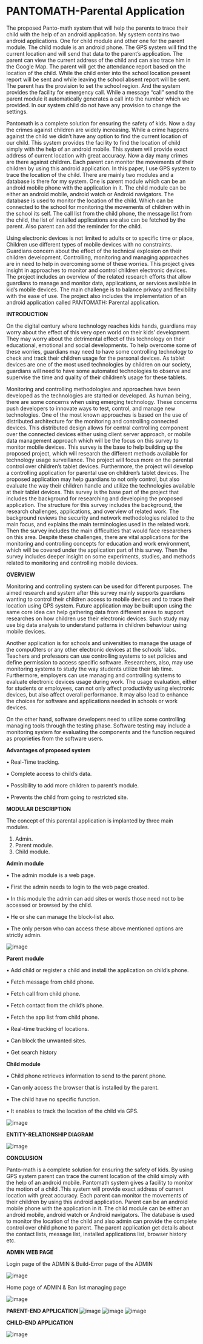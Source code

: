 # PANTOMATH-Parental Application

The proposed Panto-math system that will help the parents to trace their child with the help of an android application. My system contains two android applications. One for child module and other one for the parent module. The child module is an android phone. The GPS system will find the current location and will send that data to the parent’s application. The parent can view the current address of the child and can also trace him in the Google Map. The parent will get the attendance report based on the location of the child. While the child enter into the school location present report will be sent and while leaving the school absent report will be sent. The parent has the provision to set the school region. And the system provides the facility for emergency call. While a message “call” send to the parent module it automatically generates a call into the number which we provided. In our system child do not have any provision to change the settings. 

Pantomath is a complete solution for ensuring the safety of kids. Now a day the crimes against children are widely increasing. While a crime happens against the child we didn’t have any option to find the current location of our child. This system provides the facility to find the location of child simply with the help of an android mobile. This system will provide exact address of current location with great accuracy. Now a day many crimes are there against children. Each parent can monitor the movements of their children by using this android application. In this paper, I use GPS system to trace the location of the child. There are mainly two modules and a database is there for my system. One is parent module which can be an android mobile phone with the application in it. The child module can be either an android mobile, android watch or Android navigators. The database is used to monitor the location of the child. Which can be connected to the school for monitoring the movements of children with in the school its self. The call list from the child phone, the message list from the child, the list of installed applications are also can be fetched by the parent. Also parent can add the reminder for the child.

Using electronic devices is not limited to adults or to specific time or place, Children use different types of mobile devices with no constraints. Guardians concern about the effect of the technical explosion on their children development. Controlling, monitoring and managing approaches are in need to help in overcoming some of these worries. This project gives insight in approaches to monitor and control children electronic devices. The project includes an overview of the related research efforts that allow guardians to manage and monitor data, applications, or services available in kid’s mobile devices. The main challenge is to balance privacy and flexibility with the ease of use. The project also includes the implementation of an android application called PANTOMATH: Parental application. 

**INTRODUCTION**

On the digital century where technology reaches kids hands, guardians may worry about the effect of this very open world on their kids’ development. They may worry about the detrimental effect of this technology on their educational, emotional and social developments. To help overcome some of these worries, guardians may need to have some controlling technology to check and track their children usage for the personal devices. As tablet devices are one of the most used technologies by children on our society, guardians will need to have some automated technologies to observe and supervise the time and quality of their children’s usage for these tablets. 

Monitoring and controlling methodologies and approaches have been developed as the technologies are started or developed.  As human being, there are some concerns when using emerging technology.  These concerns push developers to innovate ways to test, control, and manage new technologies.  One of the most known approaches is based on the use of distributed architecture for the monitoring and controlling connected devices. This distributed design allows for central controlling component over the connected devices either using client server approach, or mobile data management approach which will be the focus on this survey to monitor mobile devices. This survey is the base to help building up the proposed project, which will research the different methods available for technology usage surveillance. The project will focus more on the parental control over children’s tablet devices. Furthermore, the project will develop a controlling application for parental use on children’s tablet devices.  The proposed application may help guardians to not only control, but also evaluate the way their children handle and utilize the technologies available at their tablet devices.  This survey is the base part of the project that includes the background for researching and developing the proposed application. The structure for this survey includes the background, the research challenges, applications, and overview of related work. The background reviews the security and network methodologies related to the main focus, and explains the main terminologies used in the related work.  Then the survey includes the main difficulties that would face researchers on this area.  Despite these challenges, there are vital applications for the monitoring and controlling concepts for education and work environment, which will be covered under the application part of this survey.  Then the survey includes deeper insight on some experiments, studies, and methods related to monitoring and controlling mobile devices. 

**OVERVIEW**

Monitoring and controlling system can be used for different purposes. The aimed research and system after this survey mainly supports guardians wanting to control their children access to mobile devices and to trace their location using GPS system. Future application may be built upon using the same core idea can help gathering data from different areas to support researches on how children use their electronic devices. Such study may use big data analysis to understand patterns in children behaviour using mobile devices. 

Another application is for schools and universities to manage the usage of the compu0ters or any other electronic devices at the schools’ labs.  Teachers and professors can use controlling systems to set policies and define permission to access specific software. Researchers, also, may use monitoring systems to study the way students utilize their lab time.  Furthermore, employers can use managing and controlling systems to evaluate electronic devices usage during work.  The usage evaluation, either for students or employees, can not only affect productivity using electronic devices, but also affect overall performance. It may also lead to enhance the choices for software and applications needed in schools or work devices.   

On the other hand, software developers need to utilize some controlling managing tools through the testing phase.  Software testing may include a monitoring system for evaluating the components and the function required as proprieties from the software users. 

**Advantages of proposed system**
  
•	Real-Time tracking. 

•	Complete access to child’s data. 

•	Possibility to add more children to parent’s module. 

•	Prevents the child from going to restricted site. 

**MODULAR DESCRIPTION**
 
The concept of this parental application is implanted by three main modules. 
1.	Admin. 
2.	Parent module. 
3.	Child module. 
 
**Admin module**

•	The admin module is a web page. 

•	First the admin needs to login to the web page created. 

•	In this module the admin can add sites or words those need not to be accessed or browsed by the child. 

•	He or she can manage the block-list also. 

•	The only person who can access these above mentioned options are strictly admin. 

![image](https://github.com/Arsha-Mary/PANTOMATH-Parental-Application/assets/122686375/4b751f1f-d875-491f-8cb6-7cb469194baf)

 
**Parent module**

•	Add child or register a child and install the application on child’s phone.

• Fetch message from child phone. 

• Fetch call from child phone.

•	Fetch contact from the child’s phone.

•	Fetch the app list from child phone. 

• Real-time tracking of locations. 

•	Can block the unwanted sites.

•	Get search history 

**Child module**

• Child phone retrieves information to send to the parent phone. 

•	Can only access the browser that is installed by the parent. 

• The child have no specific function.  

• It enables to track the location of the child via GPS.

![image](https://github.com/Arsha-Mary/PANTOMATH-Parental-Application/assets/122686375/cbc3c358-5220-451b-bd50-843b05933f0e)

**ENTITY-RELATIONSHIP DIAGRAM**

![image](https://github.com/Arsha-Mary/PANTOMATH-Parental-Application/assets/122686375/0c2bacfa-76f9-42bd-896c-4c4baff73612)

**CONCLUSION**

Panto-math is a complete solution for ensuring the safety of kids. By using GPS system parent can trace the current location of the child simply with the help of an android mobile. Pantomath system gives a facility to monitor the motion of a child .This system will provide exact address of current location with great accuracy. Each parent can monitor the movements of their children by using this android application. Parent can be an android mobile phone with the application in it. The child module can be either an android mobile, android watch or Android navigators. The database is used to monitor the location of the child and also admin can provide the complete control over child phone to parent. The parent application get details about the contact lists, message list, installed applications list, browser history etc. 

**ADMIN WEB PAGE**

Login page of the ADMIN & Build-Error page of the ADMIN

![image](https://github.com/Arsha-Mary/PANTOMATH-Parental-Application/assets/122686375/65b5ab71-081a-43a9-a7d3-c6f509bd045b)


Home page of ADMIN & Ban list managing page 

![image](https://github.com/Arsha-Mary/PANTOMATH-Parental-Application/assets/122686375/b43b2087-7ada-4ec9-bc11-abaeae17dd02)

**PARENT-END APPLICATION**
![image](https://github.com/Arsha-Mary/PANTOMATH-Parental-Application/assets/122686375/334c6e1b-dd38-44e1-9c90-697ea82d1647)
![image](https://github.com/Arsha-Mary/PANTOMATH-Parental-Application/assets/122686375/7f545dff-7660-43f2-998a-5d2826414b71)
![image](https://github.com/Arsha-Mary/PANTOMATH-Parental-Application/assets/122686375/44bd5bfa-c7c3-46ed-a13c-58bc9285ab56)

**CHILD-END APPLICATION**

![image](https://github.com/Arsha-Mary/PANTOMATH-Parental-Application/assets/122686375/f13a2a51-c55b-4720-ac83-8e3fa25475c1)







